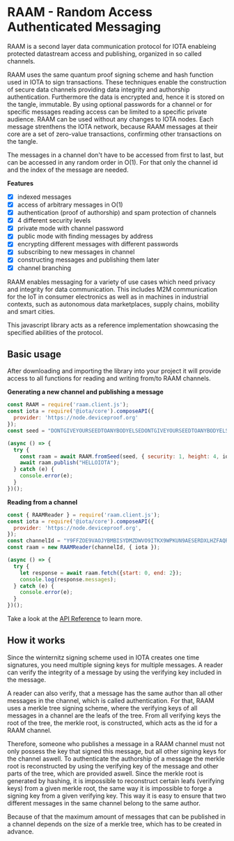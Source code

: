 # RAAM - Random Access Authenticated Messaging
RAAM is a second layer data communication protocol for IOTA
enableing protected datastream access and publishing, organized in so called channels.

RAAM uses the same quantum proof signing scheme and hash function used in IOTA to sign transactions. 
These techniques enable the construction of secure data channels providing data integrity and 
authorship authentication. Furthermore the data is encrypted and, hence it is stored on the tangle, 
immutable. By using optional passwords for a channel or for specific messages reading access can be limited
to a specific private audience. RAAM can be used without any changes to IOTA nodes. Each message strenthens
the IOTA network, because RAAM messages at their core are a set of zero-value transactions, confirming other 
transactions on the tangle.

The messages in a channel don't have to be accessed from first to last, but can be accessed in any random order in O(1).
For that only the channel id and the index of the message are needed.

**Features**
- [x] indexed messages
- [x] access of arbitrary messages in O(1)
- [x] authentication (proof of authorship) and spam protection of channels
- [x] 4 different security levels
- [x] private mode with channel password
- [x] public mode with finding messages by address
- [x] encrypting different messages with different passwords
- [x] subscribing to new messages in channel
- [x] constructing messages and publishing them later
- [x] channel branching

RAAM enables messaging for a variety of use cases which need privacy and integrity for data communication. This includes
M2M communication for the IoT in consumer electronics as well as in machines in industrial contexts, such as
autonomous data marketplaces, supply chains, mobility and smart cities.

This javascript library acts as a reference implementation showcasing the specified abilities of the protocol. 

## Basic usage
After downloading and importing the library into your project it will provide access to all functions for reading and 
writing from/to RAAM channels.

**Generating a new channel and publishing a message**  
```js
const RAAM = require('raam.client.js');
const iota = require('@iota/core').composeAPI({
  provider: 'https://node.deviceproof.org'
});
const seed = "DONTGIVEYOURSEEDTOANYBODYELSEDONTGIVEYOURSEEDTOANYBODYELSEDONTGIVEYOURSEEDTOANYBODYELSE";

(async () => {
  try {
    const raam = await RAAM.fromSeed(seed, { security: 1, height: 4, iota });
    await raam.publish("HELLOIOTA");
  } catch (e) {
    console.error(e);
  }
})();
```

**Reading from a channel**
```js
const { RAAMReader } = require('raam.client.js');
const iota = require('@iota/core').composeAPI({
  provider: 'https://node.deviceproof.org',
});
const channelId = "Y9FFZOE9VAOJYBMBISYDMZDWVO9ITKX9WPKUN9AESERDXLHZFAQRNJLNH9QERJWFHFFRLNO9ODSTOAVOW";
const raam = new RAAMReader(channelId, { iota });

(async () => {
  try {
    let response = await raam.fetch({start: 0, end: 2});
    console.log(response.messages);
  } catch (e) {
    console.error(e);
  }
})();
```

Take a look at the [API Reference](docs/api.md) to learn more.

## How it works
Since the winternitz signing scheme used in IOTA creates one time signatures, you need multiple signing keys for 
multiple messages. A reader can verify the integrity of a message by using the verifying key included in the message.

A reader can also verify, that a message has the same author than all other messages in the channel, which
is called authentication. For that, RAAM uses a merkle tree signing scheme, where the verifying keys of all messages in 
a channel are the leafs of the tree. From all verifying keys the root of the tree, the merkle root, is constructed, which 
acts as the id for a RAAM channel. 

Therefore, someone who publishes a message in a RAAM channel must not only possess the key that signed this message,
but all other signing keys for the channel aswell. To authenticate the authorship of a message the merkle root is 
reconstructed by using the verifying key of the message and other parts of the tree, which are provided aswell. 
Since the merkle root is generated by hashing, it is impossible to reconstruct certain leafs (verifying keys) from 
a given merkle root, the same way it is impossible to forge a signing key from a given verifying key. This way it is easy
to ensure that two different messages in the same channel belong to the same author.

Because of that the maximum amount of messages that can be published in a channel depends on the size of a merkle tree, 
which has to be created in advance.
